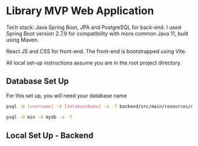 # Library MVP Web Application

Tech stack: Java Spring Boot, JPA and PostgreSQL for back-end. I used Spring Boot version 2.7.9 for compatibility with more common Java 11, built using Maven.

React JS and CSS for front-end. The front-end is bootstrapped using Vite.

All local set-up instructions assume you are in the root project directory.

## Database Set Up

For this set up, you will need your database name 

```bash
psql -U [username] -d [databaseName] -a -f backend/src/main/resources/db_init.sql

psql -U min -d mydb -a -f 
```

## Local Set Up - Backend

